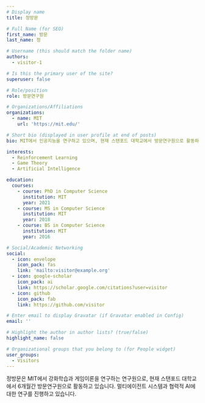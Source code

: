 ```yaml
---
# Display name
title: 정방문

# Full Name (for SEO)
first_name: 방문
last_name: 정

# Username (this should match the folder name)
authors:
  - visitor-1

# Is this the primary user of the site?
superuser: false

# Role/position
role: 방문연구원

# Organizations/Affiliations
organizations:
  - name: MIT
    url: 'https://mit.edu/'

# Short bio (displayed in user profile at end of posts)
bio: MIT에서 인공지능을 연구하고 있으며, 현재 스탠포드 대학교에서 방문연구원으로 활동하고 있습니다.

interests:
  - Reinforcement Learning
  - Game Theory
  - Artificial Intelligence

education:
  courses:
    - course: PhD in Computer Science
      institution: MIT
      year: 2021
    - course: MS in Computer Science
      institution: MIT
      year: 2018
    - course: BS in Computer Science
      institution: MIT
      year: 2016

# Social/Academic Networking
social:
  - icon: envelope
    icon_pack: fas
    link: 'mailto:visitor@example.org'
  - icon: google-scholar
    icon_pack: ai
    link: https://scholar.google.com/citations?user=visitor
  - icon: github
    icon_pack: fab
    link: https://github.com/visitor

# Enter email to display Gravatar (if Gravatar enabled in Config)
email: ''

# Highlight the author in author lists? (true/false)
highlight_name: false

# Organizational groups that you belong to (for People widget)
user_groups:
  - Visitors
---
```


정방문은 MIT에서 강화학습과 게임이론을 연구하는 연구원으로, 현재 스탠포드 대학교에서 6개월간 방문연구원으로 활동하고 있습니다. 멀티에이전트 시스템과 협력적 AI에 대한 연구를 진행하고 있습니다.
